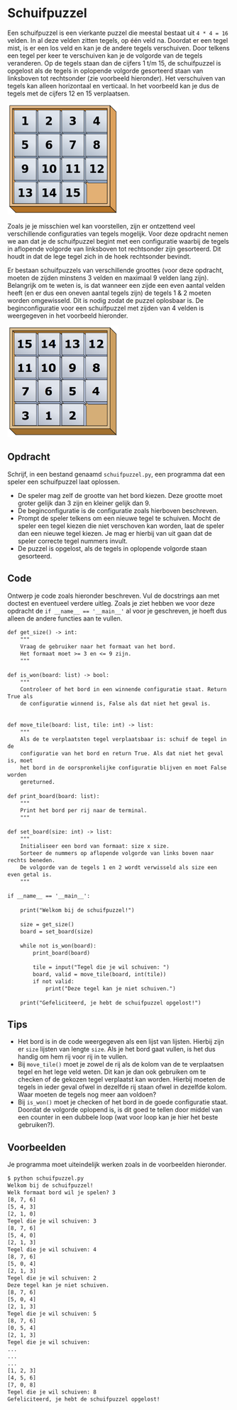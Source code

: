 # Schuifpuzzel

Een schuifpuzzel is een vierkante puzzel die meestal bestaat uit `4 * 4 = 16` velden.
In al deze velden zitten tegels, op één veld na. Doordat er een tegel mist, is er een los veld en kan je de andere tegels verschuiven.
Door telkens een tegel per keer te verschuiven kan je de volgorde van de tegels veranderen.
Op de tegels staan dan de cijfers 1 t/m 15, de schuifpuzzel is opgelost als de
tegels in oplopende volgorde gesorteerd staan van linksboven tot rechtsonder (zie voorbeeld hieronder).
Het verschuiven van tegels kan alleen horizontaal en verticaal. In het voorbeeld
kan je dus de tegels met de cijfers 12 en 15 verplaatsen.

<img src="tiles1.png" alt="correct_config" width="250"/>


Zoals je je misschien wel kan voorstellen, zijn er ontzettend veel verschillende
configuraties van tegels mogelijk.
Voor deze opdracht nemen we aan dat je de schuifpuzzel begint met een configuratie
waarbij de tegels in aflopende volgorde van linksboven tot rechtsonder zijn gesorteerd.
Dit houdt in dat de lege tegel zich in de hoek rechtsonder bevindt.

Er bestaan schuifpuzzels van verschillende groottes (voor deze opdracht,
moeten de zijden minstens 3 velden en maximaal 9 velden lang zijn). Belangrijk
om te weten is, is dat wanneer een zijde een even aantal velden heeft (en er dus
een oneven aantal tegels zijn) de tegels 1 & 2 moeten worden omgewisseld.
Dit is nodig zodat de puzzel oplosbaar is. De beginconfiguratie voor een schuifpuzzel
met zijden van 4 velden is weergegeven in het voorbeeld hieronder.

<img src="tiles2.png" alt="start_config" width="250"/>


## Opdracht

Schrijf, in een bestand genaamd `schuifpuzzel.py`, een programma dat een speler een schuifpuzzel laat oplossen.

* De speler mag zelf de grootte van het bord kiezen. Deze grootte moet groter gelijk dan 3 zijn en kleiner gelijk dan 9.
* De beginconfiguratie is de configuratie zoals hierboven beschreven.
* Prompt de speler telkens om een nieuwe tegel te schuiven. Mocht de speler een tegel kiezen die niet verschoven kan worden,
laat de speler dan een nieuwe tegel kiezen. Je mag er hierbij van uit gaan dat de speler correcte tegel nummers invult.
* De puzzel is opgelost, als de tegels in oplopende volgorde staan gesorteerd.

## Code

Ontwerp je code zoals hieronder beschreven. Vul de docstrings aan met doctest
en eventueel verdere uitleg.
Zoals je ziet hebben we voor deze opdracht de `if __name__ == '__main__'` al voor
je geschreven, je hoeft dus alleen de andere functies aan te vullen.


    def get_size() -> int:
        """
        Vraag de gebruiker naar het formaat van het bord.
        Het formaat moet >= 3 en <= 9 zijn.
        """

    def is_won(board: list) -> bool:
        """
        Controleer of het bord in een winnende configuratie staat. Return True als
        de configuratie winnend is, False als dat niet het geval is.


    def move_tile(board: list, tile: int) -> list:
        """
        Als de te verplaatsten tegel verplaatsbaar is: schuif de tegel in de
        configuratie van het bord en return True. Als dat niet het geval is, moet
        het bord in de oorspronkelijke configuratie blijven en moet False worden
        gereturned.

    def print_board(board: list):
        """
        Print het bord per rij naar de terminal.
        """

    def set_board(size: int) -> list:
        """
        Initialiseer een bord van formaat: size x size.
        Sorteer de nummers op aflopende volgorde van links boven naar rechts beneden.
        De volgorde van de tegels 1 en 2 wordt verwisseld als size een even getal is.
        """

    if __name__ == '__main__':

        print("Welkom bij de schuifpuzzel!")

        size = get_size()
        board = set_board(size)

        while not is_won(board):
            print_board(board)

            tile = input("Tegel die je wil schuiven: ")
            board, valid = move_tile(board, int(tile))
            if not valid:
                print("Deze tegel kan je niet schuiven.")

        print("Gefeliciteerd, je hebt de schuifpuzzel opgelost!")

## Tips

* Het bord is in de code weergegeven als een lijst van lijsten. Hierbij zijn er
`size` lijsten van lengte `size`. Als je het bord gaat vullen, is het dus handig
om hem rij voor rij in te vullen.
* Bij `move_tile()` moet je zowel de rij als de kolom van de te verplaatsen tegel
en het lege veld weten. Dit kan je dan ook gebruiken om te checken of de gekozen
tegel verplaatst kan worden. Hierbij moeten de tegels in ieder geval ofwel in
dezelfde rij staan ofwel in dezelfde kolom. Waar moeten de tegels nog meer aan voldoen?
* Bij `is_won()` moet je checken of het bord in de goede configuratie staat.
Doordat de volgorde oplopend is, is dit goed te tellen door middel van een counter
in een dubbele loop (wat voor loop kan je hier het beste gebruiken?).

## Voorbeelden

Je programma moet uiteindelijk werken zoals in de voorbeelden hieronder.

    $ python schuifpuzzel.py
    Welkom bij de schuifpuzzel!
    Welk formaat bord wil je spelen? 3
    [8, 7, 6]
    [5, 4, 3]
    [2, 1, 0]
    Tegel die je wil schuiven: 3
    [8, 7, 6]
    [5, 4, 0]
    [2, 1, 3]
    Tegel die je wil schuiven: 4
    [8, 7, 6]
    [5, 0, 4]
    [2, 1, 3]
    Tegel die je wil schuiven: 2
    Deze tegel kan je niet schuiven.
    [8, 7, 6]
    [5, 0, 4]
    [2, 1, 3]
    Tegel die je wil schuiven: 5
    [8, 7, 6]
    [0, 5, 4]
    [2, 1, 3]
    Tegel die je wil schuiven:
    ...
    ...
    ...
    [1, 2, 3]
    [4, 5, 6]
    [7, 0, 8]
    Tegel die je wil schuiven: 8
    Gefeliciteerd, je hebt de schuifpuzzel opgelost!

